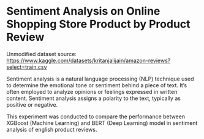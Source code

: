 # Sentiment Analysis on Online Shopping Store Product by Product Review
Unmodified dataset source: https://www.kaggle.com/datasets/kritanjalijain/amazon-reviews?select=train.csv 

Sentiment analysis is a natural language processing (NLP) technique used to determine the emotional tone or sentiment behind a piece of text. It’s often employed to analyze opinions or feelings expressed in written content. Sentiment analysis assigns a polarity to the text, typically as positive or negative.

This experiment was conducted to compare the performance between XGBoost (Machine Learning) and BERT (Deep Learning) model in sentiment analysis of english product reviews.
